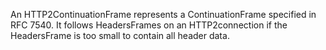 An HTTP2ContinuationFrame represents a ContinuationFrame specified in RFC 7540. It follows HeadersFrames on an HTTP2connection if the HeadersFrame is too small to contain all header data.